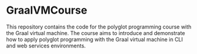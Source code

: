 # GraalVMCourse
This repository contains the code for the polyglot programming course with the Graal virtual machine. The course aims to introduce and demonstrate how to apply polyglot programming with the Graal virtual machine in CLI and web services environments.
